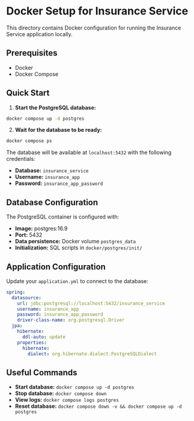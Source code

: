 # Docker Setup for Insurance Service

This directory contains Docker configuration for running the Insurance Service application locally.

## Prerequisites

- Docker
- Docker Compose

## Quick Start

1. **Start the PostgreSQL database:**
```bash
docker compose up -d postgres
```

2. **Wait for the database to be ready:**
```bash
docker compose ps
```

The database will be available at `localhost:5432` with the following credentials:
- **Database:** `insurance_service`
- **Username:** `insurance_app`
- **Password:** `insurance_app_password`

## Database Configuration

The PostgreSQL container is configured with:
- **Image:** postgres:16.9
- **Port:** 5432
- **Data persistence:** Docker volume `postgres_data`
- **Initialization:** SQL scripts in `docker/postgres/init/`

## Application Configuration

Update your `application.yml` to connect to the database:

```yaml
spring:
  datasource:
    url: jdbc:postgresql://localhost:5432/insurance_service
    username: insurance_app
    password: insurance_app_password
    driver-class-name: org.postgresql.Driver
  jpa:
    hibernate:
      ddl-auto: update
    properties:
      hibernate:
        dialect: org.hibernate.dialect.PostgreSQLDialect
```

## Useful Commands

- **Start database:** `docker compose up -d postgres`
- **Stop database:** `docker compose down`
- **View logs:** `docker compose logs postgres`
- **Reset database:** `docker compose down -v && docker compose up -d postgres` 
